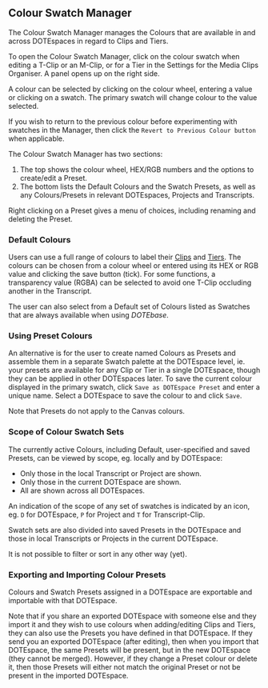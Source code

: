 ## Colour Swatch Manager

The Colour Swatch Manager manages the Colours that are available in and across DOTEspaces in regard to Clips and Tiers.

To open the Colour Swatch Manager, click on the colour swatch when editing a T-Clip or an M-Clip, or for a Tier in the Settings for the Media Clips Organiser.
A panel opens up on the right side.

A colour can be selected by clicking on the colour wheel, entering a value or clicking on a swatch.
The primary swatch will change colour to the value selected.

If you wish to return to the previous colour before experimenting with swatches in the Manager, then click the `Revert to Previous Colour button` when applicable.

The Colour Swatch Manager has two sections:
1. The top shows the colour wheel, HEX/RGB numbers and the options to create/edit a Preset.
2. The bottom lists the Default Colours and the Swatch Presets, as well as any Colours/Presets in relevant DOTEspaces, Projects and Transcripts.

Right clicking on a Preset gives a menu of choices, including renaming and deleting the Preset.

### Default Colours

Users can use a full range of colours to label their [Clips](clips.md) and [Tiers](media-clips-organiser.md).
The colours can be chosen from a colour wheel or entered using its HEX or RGB value and clicking the save button (tick).
For some functions, a transparency value (RGBA) can be selected to avoid one T-Clip occluding another in the Transcript.

The user can also select from a Default set of Colours listed as Swatches that are always available when using _DOTEbase_.

### Using Preset Colours

An alternative is for the user to create named Colours as Presets and assemble them in a separate Swatch palette at the DOTEspace level, ie. your presets are available for any Clip or Tier in a single DOTEspace, though they can be applied in other DOTEspaces later.
To save the current colour displayed in the primary swatch, click `Save as DOTEspace Preset` and enter a unique name.
Select a DOTEspace to save the colour to and click `Save`.

Note that Presets do not apply to the Canvas colours.

### Scope of Colour Swatch Sets

The currently active Colours, including Default, user-specified and saved Presets, can be viewed by scope, eg. locally and by DOTEspace:
- Only those in the local Transcript or Project are shown.
- Only those in the current DOTEspace are shown.
- All are shown across all DOTEspaces.

An indication of the scope of any set of swatches is indicated by an icon, eg. `D` for DOTEspace, `P` for Project and `T` for Transcript-Clip.

Swatch sets are also divided into saved Presets in the DOTEspace and those in local Transcripts or Projects in the current DOTEspace.

It is not possible to filter or sort in any other way (yet).

### Exporting and Importing Colour Presets

Colours and Swatch Presets assigned in a DOTEspace are exportable and importable with that DOTEspace.

Note that if you share an exported DOTEspace with someone else and they import it and they wish to use colours when adding/editing Clips and Tiers, they can also use the Presets you have defined in that DOTEspace.
If they send you an exported DOTEspace (after editing), then when you import that DOTEspace, the same Presets will be present, but in the new DOTEspace (they cannot be merged).
However, if they change a Preset colour or delete it, then those Presets will either not match the original Preset or not be present in the imported DOTEspace.